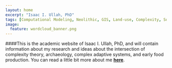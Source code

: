 ```yaml
---
layout: home
excerpt: "Isaac I. Ullah, PhD"
tags: [Computational Modeling, Neolithic, GIS, Land-use, Complexity, Social-Environmental Systems]
image:
  feature: wordcloud_banner.png
---
```

####This is the academic website of Isaac I. Ullah, PhD, and will contain information about my research and ideas about the intersection of complexity theory, archaeology, complex adaptive systems, and early food production. You can read a little bit more about me [**here**](/about).

